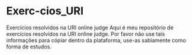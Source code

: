 # Exerc-cios_URI
Exercícios resolvidos na URI online judge
Aqui é meu repositório de exercícios resolvidos na URI online judge. Por favor não use tais informações para cópiar dentro da plataforma, use-as sabiamente como forma de estudos.
